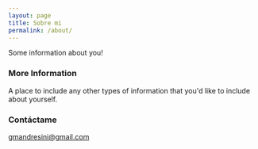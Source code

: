 ```yaml
---
layout: page
title: Sobre mi
permalink: /about/
---
```


Some information about you!

### More Information

A place to include any other types of information that you'd like to include about yourself.

### Contáctame

[gmandresini@gmail.com](gmandresini@gmail.com)
